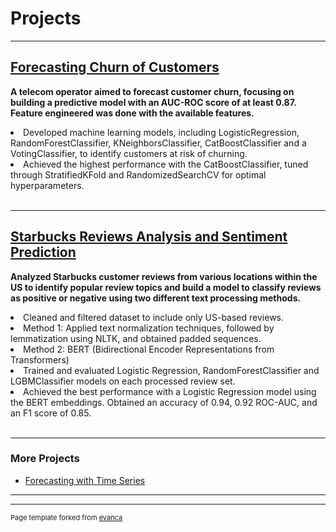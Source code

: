 # Projects

---

## [Forecasting Churn of Customers](https://github.com/vinipta-s/Forecasting_Churn_of_Customers/tree/main)

  <b>A telecom operator aimed to forecast customer churn, focusing on building a predictive model with an AUC-ROC score of at least 0.87.
  Feature engineered was done with the available features.</b>
  <li>
    Developed machine learning models, including LogisticRegression, RandomForestClassifier, KNeighborsClassifier, CatBoostClassifier and a VotingClassifier, to identify customers at risk of churning.
  </li>
  <li>
    Achieved the highest performance with the CatBoostClassifier, tuned through StratifiedKFold and RandomizedSearchCV for optimal hyperparameters.
  </li>
  <br>
  
---

## [Starbucks Reviews Analysis and Sentiment Prediction](https://github.com/vinipta-s/Starbucks_Reviews_Sentiment_Prediction)

  <b> Analyzed Starbucks customer reviews from various locations within the US to identify popular review topics and build a model to classify reviews as positive or negative using two different text processing methods.</b>
  <li>
    Cleaned and filtered dataset to include only US-based reviews.
  </li>
  <li>
    Method 1: Applied text normalization techniques, followed by lemmatization using NLTK, and obtained padded sequences.
  </li>
  <li>
    Method 2: BERT (Bidirectional Encoder Representations from Transformers)
  </li>
  <li>
    Trained and evaluated Logistic Regression, RandomForestClassifier and LGBMClassifier models on each processed review set. 
  </li>
  <li>
    Achieved the best performance with a Logistic Regression model using the BERT embeddings. Obtained an accuracy of 0.94, 0.92 ROC-AUC, and an F1 score of 0.85.
  </li>
<br>

---

### More Projects

- [Forecasting with Time Series](https://github.com/vinipta-s/Time-Series-Regression-Forecasting)

---




---
<p style="font-size:11px">Page template forked from <a href="https://github.com/evanca/quick-portfolio">evanca</a></p>
<!-- Remove above link if you don't want to attibute -->
